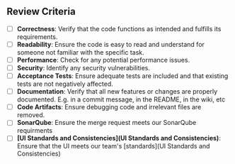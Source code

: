 ## Review Criteria
- [ ] **Correctness**: Verify that the code functions as intended and fulfills its requirements.
- [ ] **Readability**: Ensure the code is easy to read and understand for someone not familiar with the specific task.
- [ ] **Performance**: Check for any potential performance issues.
- [ ] **Security**: Identify any security vulnerabilities.
- [ ] **Acceptance Tests**: Ensure adequate tests are included and that existing tests are not negatively affected.
- [ ] **Documentation**: Verify that all new features or changes are properly documented. E.g. in a commit message, in the README, in the wiki, etc
- [ ] **Code Artifacts**: Ensure debugging code and irrelevant files are removed.
- [ ] **SonarQube**: Ensure the merge request meets our SonarQube requirments
- [ ] **[UI Standards and Consistencies](UI Standards and Consistencies)**: Ensure that the UI meets our team's [standards](UI Standards and Consistencies)